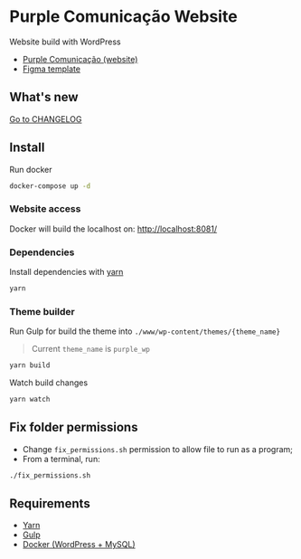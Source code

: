 # Purple Comunicação Website

Website build with WordPress

- [Purple Comunicação (website)](purplecomunicacao.com.br/)
- [Figma template](https://www.figma.com/file/lVxGEFWcKj7iIk8aFgXlx2/purple-website?node-id=0%3A1&t=IuHTtF6p057IxQUe-1)

## What's new

[Go to CHANGELOG](CHANGELOG.md)

## Install

Run docker

```bash
docker-compose up -d
```

### Website access

Docker will build the localhost on: <http://localhost:8081/>

### Dependencies

Install dependencies with [yarn](https://yarnpkg.com/)

```bash
yarn
```

### Theme builder

Run Gulp for build the theme into `./www/wp-content/themes/{theme_name}`

> Current `theme_name` is `purple_wp`

```bash
yarn build
```

Watch build changes

```bash
yarn watch
```

## Fix folder permissions

- Change `fix_permissions.sh` permission to allow file to run as a program;
- From a terminal, run:

```bash
./fix_permissions.sh
```

## Requirements

- [Yarn](https://yarnpkg.com/)
- [Gulp](https://gulpjs.com/)
- [Docker (WordPress + MySQL)](https://hub.docker.com/_/wordpress)
